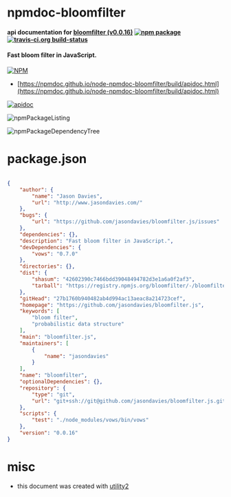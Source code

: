 # npmdoc-bloomfilter

#### api documentation for  [bloomfilter (v0.0.16)](https://github.com/jasondavies/bloomfilter.js)  [![npm package](https://img.shields.io/npm/v/npmdoc-bloomfilter.svg?style=flat-square)](https://www.npmjs.org/package/npmdoc-bloomfilter) [![travis-ci.org build-status](https://api.travis-ci.org/npmdoc/node-npmdoc-bloomfilter.svg)](https://travis-ci.org/npmdoc/node-npmdoc-bloomfilter)

#### Fast bloom filter in JavaScript.

[![NPM](https://nodei.co/npm/bloomfilter.png?downloads=true&downloadRank=true&stars=true)](https://www.npmjs.com/package/bloomfilter)

- [https://npmdoc.github.io/node-npmdoc-bloomfilter/build/apidoc.html](https://npmdoc.github.io/node-npmdoc-bloomfilter/build/apidoc.html)

[![apidoc](https://npmdoc.github.io/node-npmdoc-bloomfilter/build/screenCapture.buildCi.browser.%252Ftmp%252Fbuild%252Fapidoc.html.png)](https://npmdoc.github.io/node-npmdoc-bloomfilter/build/apidoc.html)

![npmPackageListing](https://npmdoc.github.io/node-npmdoc-bloomfilter/build/screenCapture.npmPackageListing.svg)

![npmPackageDependencyTree](https://npmdoc.github.io/node-npmdoc-bloomfilter/build/screenCapture.npmPackageDependencyTree.svg)



# package.json

```json

{
    "author": {
        "name": "Jason Davies",
        "url": "http://www.jasondavies.com/"
    },
    "bugs": {
        "url": "https://github.com/jasondavies/bloomfilter.js/issues"
    },
    "dependencies": {},
    "description": "Fast bloom filter in JavaScript.",
    "devDependencies": {
        "vows": "0.7.0"
    },
    "directories": {},
    "dist": {
        "shasum": "42602390c7466bdd39048494782d3e1a6a0f2af3",
        "tarball": "https://registry.npmjs.org/bloomfilter/-/bloomfilter-0.0.16.tgz"
    },
    "gitHead": "27b1760b940482ab4d994ac13aeac8a214723cef",
    "homepage": "https://github.com/jasondavies/bloomfilter.js",
    "keywords": [
        "bloom filter",
        "probabilistic data structure"
    ],
    "main": "bloomfilter.js",
    "maintainers": [
        {
            "name": "jasondavies"
        }
    ],
    "name": "bloomfilter",
    "optionalDependencies": {},
    "repository": {
        "type": "git",
        "url": "git+ssh://git@github.com/jasondavies/bloomfilter.js.git"
    },
    "scripts": {
        "test": "./node_modules/vows/bin/vows"
    },
    "version": "0.0.16"
}
```



# misc
- this document was created with [utility2](https://github.com/kaizhu256/node-utility2)
